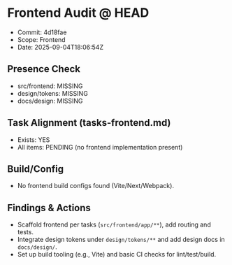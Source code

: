 # Frontend Audit @ HEAD

- Commit: 4d18fae
- Scope: Frontend
- Date: 2025-09-04T18:06:54Z

## Presence Check
- src/frontend: MISSING
- design/tokens: MISSING
- docs/design: MISSING

## Task Alignment (tasks-frontend.md)
- Exists: YES
- All items: PENDING (no frontend implementation present)

## Build/Config
- No frontend build configs found (Vite/Next/Webpack).

## Findings & Actions
- Scaffold frontend per tasks (`src/frontend/app/**`), add routing and tests.
- Integrate design tokens under `design/tokens/**` and add design docs in `docs/design/`.
- Set up build tooling (e.g., Vite) and basic CI checks for lint/test/build.